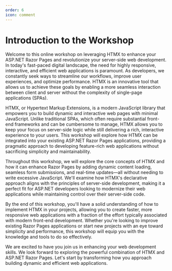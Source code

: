 ```yaml
---
order: 6
icon: comment
---
```

# Introduction to the Workshop

Welcome to this online workshop on leveraging HTMX to enhance your ASP.NET Razor Pages and revolutionize your server-side web development. In today's fast-paced digital landscape, the need for highly responsive, interactive, and efficient web applications is paramount. As developers, we constantly seek ways to streamline our workflows, improve user experiences, and optimize performance. HTMX is an innovative tool that allows us to achieve these goals by enabling a more seamless interaction between client and server without the complexity of single-page applications (SPAs).

HTMX, or Hypertext Markup Extensions, is a modern JavaScript library that empowers you to build dynamic and interactive web pages with minimal JavaScript. Unlike traditional SPAs, which often require substantial front-end frameworks and can be cumbersome to manage, HTMX allows you to keep your focus on server-side logic while still delivering a rich, interactive experience to your users. This workshop will explore how HTMX can be integrated into your existing ASP.NET Razor Pages applications, providing a pragmatic approach to developing feature-rich web applications without sacrificing simplicity and maintainability.

Throughout this workshop, we will explore the core concepts of HTMX and how it can enhance Razor Pages by adding dynamic content loading, seamless form submissions, and real-time updates—all without needing to write excessive JavaScript. We'll examine how HTMX's declarative approach aligns with the principles of server-side development, making it a perfect fit for ASP.NET developers looking to modernize their web applications while maintaining control over their server-side code.

By the end of this workshop, you'll have a solid understanding of how to implement HTMX in your projects, allowing you to create faster, more responsive web applications with a fraction of the effort typically associated with modern front-end development. Whether you're looking to improve existing Razor Pages applications or start new projects with an eye toward simplicity and performance, this workshop will equip you with the knowledge and tools to do so effectively.

We are excited to have you join us in enhancing your web development skills. We look forward to exploring the powerful combination of HTMX and ASP.NET Razor Pages. Let's start by transforming how you approach building dynamic and efficient web applications.
